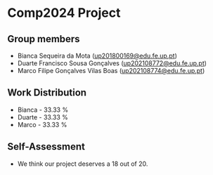 # Comp2024 Project

## Group members

- Bianca Sequeira da Mota (up201800169@edu.fe.up.pt)
- Duarte Francisco Sousa Gonçalves (up202108772@edu.fe.up.pt)
- Marco Filipe Gonçalves Vilas Boas (up202108774@edu.fe.up.pt)

## Work Distribution

- Bianca - 33.33 %
- Duarte - 33.33 %
- Marco - 33.33 %

## Self-Assessment

- We think our project deserves a 18 out of 20.

